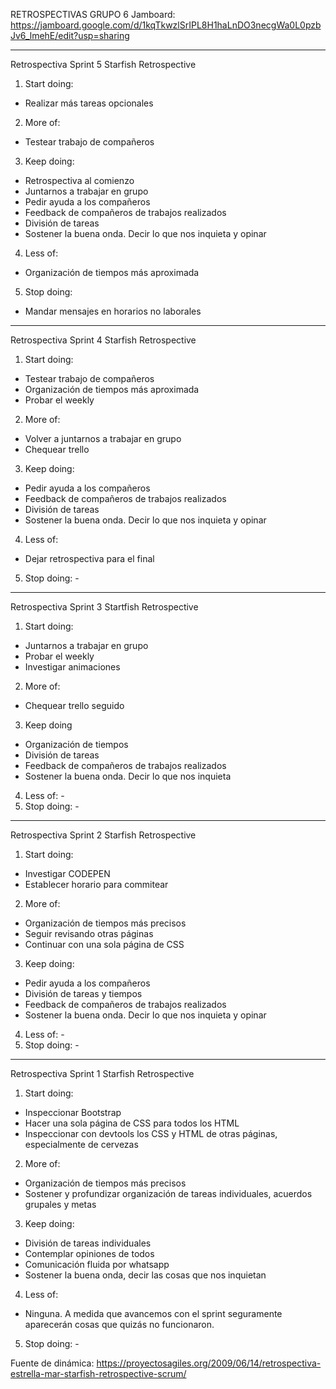RETROSPECTIVAS GRUPO 6
Jamboard: https://jamboard.google.com/d/1kqTkwzlSrIPL8H1haLnDO3necgWa0L0pzbJv6_lmehE/edit?usp=sharing

---------------------------------------------------------------------------------------------------------
Retrospectiva Sprint 5
Starfish Retrospective

1) Start doing:
- Realizar más tareas opcionales

2) More of:
- Testear trabajo de compañeros

3) Keep doing:
- Retrospectiva al comienzo
- Juntarnos a trabajar en grupo
- Pedir ayuda a los compañeros
- Feedback de compañeros de trabajos realizados
- División de tareas
- Sostener la buena onda. Decir lo que nos inquieta y opinar

4) Less of:
- Organización de tiempos más aproximada

5) Stop doing:
- Mandar mensajes en horarios no laborales

---------------------------------------------------------------------------------------------------------
Retrospectiva Sprint 4
Starfish Retrospective

1) Start doing:
- Testear trabajo de compañeros
- Organización de tiempos más aproximada
- Probar el weekly

2) More of:
- Volver a juntarnos a trabajar en grupo
- Chequear trello

3) Keep doing:
- Pedir ayuda a los compañeros
- Feedback de compañeros de trabajos realizados
- División de tareas
- Sostener la buena onda. Decir lo que nos inquieta y opinar

4) Less of:
- Dejar retrospectiva para el final

5) Stop doing: -

---------------------------------------------------------------------------------------------------------

Retrospectiva Sprint 3
Startfish Retrospective

1) Start doing:
- Juntarnos a trabajar en grupo
- Probar el weekly
- Investigar animaciones

2) More of:
- Chequear trello seguido

3) Keep doing
- Organización de tiempos
- División de tareas
- Feedback de compañeros de trabajos realizados
- Sostener la buena onda. Decir lo que nos inquieta

4) Less of: -
5) Stop doing: -

---------------------------------------------------------------------------------------------------------

Retrospectiva Sprint 2
Starfish Retrospective

1) Start doing:
- Investigar CODEPEN
- Establecer horario para commitear

2) More of:
- Organización de tiempos más precisos
- Seguir revisando otras páginas
- Continuar con una sola página de CSS

3) Keep doing:
- Pedir ayuda a los compañeros
- División de tareas y tiempos
- Feedback de compañeros de trabajos realizados
- Sostener la buena onda. Decir lo que nos inquieta y opinar

4) Less of: -
5) Stop doing: -

---------------------------------------------------------------------------------------------------------

Retrospectiva Sprint 1
Starfish Retrospective

1) Start doing:
- Inspeccionar Bootstrap
- Hacer una sola página de CSS para todos los HTML
- Inspeccionar con devtools los CSS y HTML de otras páginas, especialmente de cervezas

2) More of:
- Organización de tiempos más precisos
- Sostener y profundizar organización de tareas individuales, acuerdos grupales y metas

3) Keep doing: 
- División de tareas individuales
- Contemplar opiniones de todos
- Comunicación fluida por whatsapp
- Sostener la buena onda, decir las cosas que nos inquietan

4) Less of:
- Ninguna. A medida que avancemos con el sprint seguramente aparecerán cosas que quizás no funcionaron.

5) Stop doing: -

Fuente de dinámica: https://proyectosagiles.org/2009/06/14/retrospectiva-estrella-mar-starfish-retrospective-scrum/